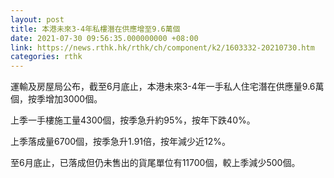 ```yaml
---
layout: post
title: 本港未來3-4年私樓潛在供應增至9.6萬個
date: 2021-07-30 09:56:35.000000000 +08:00
link: https://news.rthk.hk/rthk/ch/component/k2/1603332-20210730.htm
categories: rthk
---
```


運輸及房屋局公布，截至6月底止，本港未來3-4年一手私人住宅潛在供應量9.6萬個，按季增加3000個。

上季一手樓施工量4300個，按季急升約95%，按年下跌40%。

上季落成量6700個，按季急升1.91倍，按年減少近12%。

至6月底止，已落成但仍未售出的貨尾單位有11700個，較上季減少500個。
